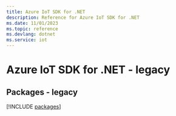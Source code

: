 ```yaml
---
title: Azure IoT SDK for .NET
description: Reference for Azure IoT SDK for .NET
ms.date: 11/01/2023
ms.topic: reference
ms.devlang: dotnet
ms.service: iot
---
```

# Azure IoT SDK for .NET - legacy
## Packages - legacy
[!INCLUDE [packages](iot-index.md)]